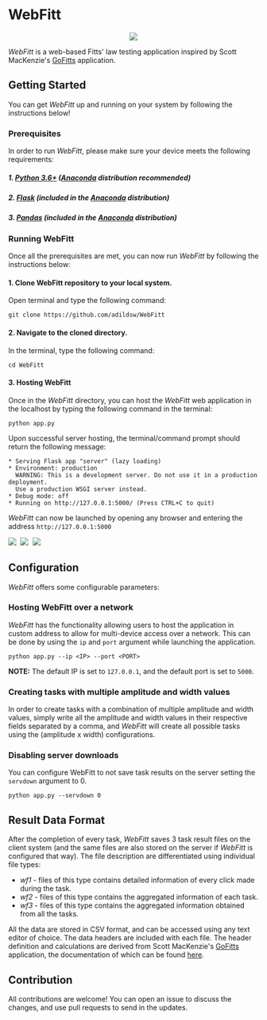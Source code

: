 # WebFitt

<p align="center">
  <img src="https://github.com/adildsw/WebFitt/blob/main/web/assets/banner_alt_zoomed.png" />
</p>

_WebFitt_ is a web-based Fitts' law testing application inspired by Scott MacKenzie's [GoFitts](http://www.yorku.ca/mack/FittsLawSoftware/) application.

## Getting Started
You can get _WebFitt_ up and running on your system by following the instructions below!

### Prerequisites
In order to run _WebFitt_, please make sure your device meets the following requirements:

##### 1. **[Python 3.6+](https://www.python.org/downloads/)** ([Anaconda](https://www.anaconda.com/products/individual) distribution recommended)
##### 2. **[Flask](https://pypi.org/project/Flask/)** (included in the [Anaconda](https://www.anaconda.com/products/individual) distribution)
##### 3. **[Pandas](https://pypi.org/project/pandas/)** (included in the [Anaconda](https://www.anaconda.com/products/individual) distribution)

### Running WebFitt
Once all the prerequisites are met, you can now run _WebFitt_ by following the instructions below:

#### 1. Clone WebFitt repository to your local system.
Open terminal and type the following command:
```
git clone https://github.com/adildsw/WebFitt
```

#### 2. Navigate to the cloned directory.
In the terminal, type the following command:
```
cd WebFitt
```

#### 3. Hosting WebFitt
Once in the _WebFitt_ directory, you can host the _WebFitt_ web application in the localhost by typing the following command in the terminal:
```
python app.py
```
Upon successful server hosting, the terminal/command prompt should return the following message:
```
* Serving Flask app "server" (lazy loading)
* Environment: production
  WARNING: This is a development server. Do not use it in a production deployment.
  Use a production WSGI server instead.
* Debug mode: off
* Running on http://127.0.0.1:5000/ (Press CTRL+C to quit)
```
_WebFitt_ can now be launched by opening any browser and entering the address `http://127.0.0.1:5000`

<!-- ![WebFitt Main Menu Screenshot](https://github.com/adildsw/WebFitt/blob/main/web/assets/screenshot_main.png)
![WebFitt Task Screenshot](https://github.com/adildsw/WebFitt/blob/main/web/assets/screenshot_task.png)
![WebFitt Result Screenshot](https://github.com/adildsw/WebFitt/blob/main/web/assets/screenshot_result.png) -->

<kbd align="center">
  <img src="https://github.com/adildsw/WebFitt/blob/main/web/assets/screenshot_main.png" />
</kbd>
<kbd align="center">
  <img src="https://github.com/adildsw/WebFitt/blob/main/web/assets/screenshot_task.png" />
</kbd>

<kbd align="center">
  <img src="https://github.com/adildsw/WebFitt/blob/main/web/assets/screenshot_result.png" />
</kbd>

## Configuration
_WebFitt_ offers some configurable parameters:

### Hosting WebFitt over a network
_WebFitt_ has the functionality allowing users to host the application in custom address to allow for multi-device access over a network. This can be done by using the `ip` and `port` argument while launching the application.
```
python app.py --ip <IP> --port <PORT>
```
**NOTE:** The default IP is set to `127.0.0.1`, and the default port is set to `5000`.

### Creating tasks with multiple amplitude and width values
In order to create tasks with a combination of multiple amplitude and width values, simply write all the amplitude and width values in their respective fields separated by a comma, and _WebFitt_ will create all possible tasks using the (amplitude x width) configurations.

### Disabling server downloads
You can configure WebFitt to not save task results on the server setting the `servdown` argument to 0.
```
python app.py --servdown 0
```
## Result Data Format
After the completion of every task, _WebFitt_ saves 3 task result files on the client system (and the same files are also stored on the server if _WebFitt_ is configured that way). The file description are differentiated using individual file types:
* _wf1_ - files of this type contains detailed information of every click made during the task.
* _wf2_ - files of this type contains the aggregated information of each task.
* _wf3_ - files of this type contains the aggregated information obtained from all the tasks.

All the data are stored in CSV format, and can be accessed using any text editor of choice. The data headers are included with each file. The header definition and calculations are derived from Scott MacKenzie's [GoFitts](http://www.yorku.ca/mack/FittsLawSoftware/) application, the documentation of which can be found [here](http://www.yorku.ca/mack/FittsLawSoftware/doc/index.html?GoFitts.html). 

## Contribution
All contributions are welcome! You can open an issue to discuss the changes, and use pull requests to send in the updates.
